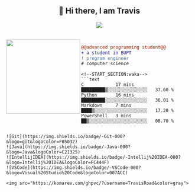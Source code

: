 <h2 align="center"> 👋 Hi there, I am Travis </h2>

<div align="center">
  <img src="https://github-readme-stats.vercel.app/api?username=TravisRoad&show_icons=true&theme=radical" />
  <p>
  </p>
</div>

<br>

<!-- <p><img align="center" src="https://github-readme-stats.vercel.app/api/wakatime?username=TravisRoad&layout=compact&theme=radical" /></p> -->

<img align="left" height="200" src="https://media.giphy.com/media/ao9DUiTKH60XS/giphy.gif"/>

```diff
@@advanced programming student@@
+ a student in BUPT 
! program engineer
# computer science
```

```
<!--START_SECTION:waka-->
```text
C            17 mins         █████████▒░░░░░░░░░░░░░░░   37.60 % 
Python       16 mins         █████████░░░░░░░░░░░░░░░░   36.01 % 
Markdown     7 mins          ████▒░░░░░░░░░░░░░░░░░░░░   17.20 % 
PowerShell   3 mins          ██▒░░░░░░░░░░░░░░░░░░░░░░   08.70 % 
```
<!--END_SECTION:waka-->
```

![Git](https://img.shields.io/badge/-Git-000?&logo=git&logoColor=F05032)
![Java](https://img.shields.io/badge/-Java-000?&logo=Java&logoColor=C21325)
![IntellijIDEA](https://img.shields.io/badge/-Intellij%20IDEA-000?&logo=Intellij%20IDEA&logoColor=FC444F)
![VSCode](https://img.shields.io/badge/-VSCode-000?&logo=Visual%20Studio%20Code&logoColor=007ACC)

<img src="https://komarev.com/ghpvc/?username=TravisRoad&color=gray">
